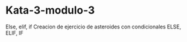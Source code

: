 # Kata-3-modulo-3
Else, elif, if
Creacion de ejercicio de asteroides con condicionales ELSE, ELIF, IF
